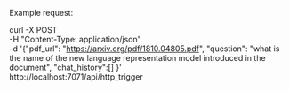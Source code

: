 
Example request:

curl -X POST \
     -H "Content-Type: application/json" \
     -d '{"pdf_url": "https://arxiv.org/pdf/1810.04805.pdf", "question": "what is the name of the new language representation model introduced in the document", "chat_history":[] }' \
     http://localhost:7071/api/http_trigger
